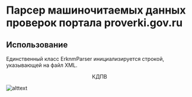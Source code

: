 # Парсер машиночитаемых данных проверок портала proverki.gov.ru

## Использование

Единственный класс ErknmParser инициализируется строкой, указывающей на файл XML.  

<center>КДПВ</center>

![alttext](https://i.pinimg.com/736x/c4/8a/4c/c48a4c7c405bad428a295ec56e83adc0.jpg)